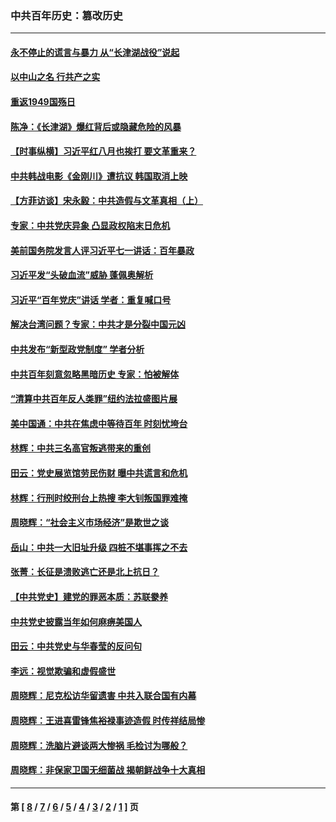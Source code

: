 ### 中共百年历史：篡改历史
---
#### [永不停止的谎言与暴力 从“长津湖战役”说起](../../pages/nf1176115/n13494094.md?12140430) 
#### [以中山之名 行共产之实](../../pages/nf1176115/n13346437.md?12140430) 
#### [重返1949国殇日](../../pages/nf1176115/n13346372.md?12140430) 
#### [陈净：《长津湖》爆红背后或隐藏危险的风暴](../../pages/nf1176115/n13314364.md?12140430) 
#### [【时事纵横】习近平红八月也挨打 要文革重来？](../../pages/nf1176115/n13231393.md?12140430) 
#### [中共韩战电影《金刚川》遭抗议 韩国取消上映](../../pages/nf1176115/n13219114.md?12140430) 
#### [【方菲访谈】宋永毅：中共造假与文革真相（上）](../../pages/nf1176115/n13200760.md?12140430) 
#### [专家：中共党庆异象 凸显政权陷末日危机](../../pages/nf1176115/n13067084.md?12140430) 
#### [美前国务院发言人评习近平七一讲话：百年暴政](../../pages/nf1176115/n13066986.md?12140430) 
#### [习近平发“头破血流”威胁 蓬佩奥解析](../../pages/nf1176115/n13063604.md?12140430) 
#### [习近平“百年党庆”讲话 学者：重复喊口号](../../pages/nf1176115/n13061411.md?12140430) 
#### [解决台湾问题？专家：中共才是分裂中国元凶](../../pages/nf1176115/n13060811.md?12140430) 
#### [中共发布“新型政党制度” 学者分析](../../pages/nf1176115/n13056354.md?12140430) 
#### [中共百年刻意忽略黑暗历史 专家：怕被解体](../../pages/nf1176115/n13056056.md?12140430) 
#### [“清算中共百年反人类罪”纽约法拉盛图片展](../../pages/nf1176115/n13052220.md?12140430) 
#### [美中国通：中共在焦虑中等待百年 时刻忧垮台](../../pages/nf1176115/n13048820.md?12140430) 
#### [林辉：中共三名高官叛逃带来的重创](../../pages/nf1176115/n13035206.md?12140430) 
#### [田云：党史展览馆劳民伤财 曝中共谎言和危机](../../pages/nf1176115/n13033900.md?12140430) 
#### [林辉：行刑时绞刑台上热搜 李大钊叛国罪难掩](../../pages/nf1176115/n13031965.md?12140430) 
#### [周晓辉：“社会主义市场经济”是欺世之谈](../../pages/nf1176115/n13024090.md?12140430) 
#### [岳山：中共一大旧址升级 四桩不堪事挥之不去](../../pages/nf1176115/n13021697.md?12140430) 
#### [张菁：长征是溃败逃亡还是北上抗日？](../../pages/nf1176115/n13020585.md?12140430) 
#### [【中共党史】建党的罪恶本质：苏联豢养](../../pages/nf1176115/n13011888.md?12140430) 
#### [中共党史披露当年如何麻痹美国人](../../pages/nf1176115/n12966400.md?12140430) 
#### [田云：中共党史与华春莹的反问句](../../pages/nf1176115/n12765178.md?12140430) 
#### [李远：视觉欺骗和虚假盛世](../../pages/nf1176115/n12993376.md?12140430) 
#### [周晓辉：尼克松访华留遗害 中共入联合国有内幕](../../pages/nf1176115/n12991422.md?12140430) 
#### [周晓辉：王进喜雷锋焦裕禄事迹造假 时传祥结局惨](../../pages/nf1176115/n12985497.md?12140430) 
#### [周晓辉：洗脑片避谈两大惨祸 毛检讨为哪般？](../../pages/nf1176115/n12971285.md?12140430) 
#### [周晓辉：非保家卫国无细菌战 揭朝鲜战争十大真相](../../pages/nf1176115/n12954161.md?12140430) 

---
#### 第 [ [8](./8.md?12140430) / [7](./7.md?12140430) / [6](./6.md?12140430) / [5](./5.md?12140430) / [4](./4.md?12140430) / [3](./3.md?12140430) / [2](./2.md?12140430) / [1](./1.md?12140430) ] 页
